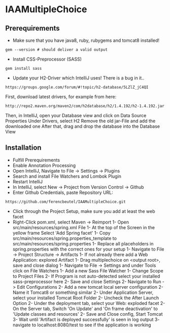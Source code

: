 # IAAMultipleChoice

## Prerequirements
- Make sure that you have java8, ruby, rubygems and tomcat8 installed!
```shell
gem --version # should deliver a valid output
```
- Install CSS-Preprocessor (SASS)
```shell
gem install sass
```
- Update your H2-Driver which IntelliJ uses! There is a bug in it..
```shell
https://groups.google.com/forum/#!topic/h2-database/5LZlZ_jC4QI
```
First, download latest drivers, for example from here:
```shell
http://repo2.maven.org/maven2/com/h2database/h2/1.4.192/h2-1.4.192.jar
```
Then, in IntelliJ, open your Database view and click on Data Source Properties
Under Drivers, select H2
Remove the old jar-File and add the downloaded one
After that, drag and drop the database into the Database View

## Installation

- Fulfill Prerequirements
- Enable Annotation Processing
- Open IntelliJ, Navigate to File -> Settings -> Plugins
- Search and install File Watchers and Lombok Plugin
- Restart IntelliJ
- In IntelliJ, select New -> Project from Version Control -> Github
- Enter Github Credentials, paste Repository URL: 
```
https://github.com/ferencbeutel/IAAMultipleChoice.git
```
- Click through the Project Setup, make sure you add at least the web facet
- Right-Click pom.xml, select Maven -> Reimport
1- Open src/main/resources/spring.xml File
1- At the top of the Screen in the yellow frame Select 'Add Spring facet'
1- Copy src/main/resources/spring.properties_template to src/main/resources/spring.properties
1- Replace all placeholders in spring.properties with the correct ones for your setup
1- Navigate to File -> Project Structure -> Artifacts
1- If not already there add a Web Application: explored Artifact
1- Drag multiplechoice on \<output root\>, save and close dialog
1- Navigate to File -> Settings and under Tools click on File Watchers
1- Add a new Sass File Watcher
1- Change Scope to Project Files
2- If Program is not auto-detected select your installed sass-preprocessor here
2- Save and close Settings
2- Navigate to Run -> Edit Configurations
2- Add a new tomcat local server configuration
2- Name it Tomcat8 or something similar
2- Under Application Server, select your installed Tomcat Root Folder
2- Uncheck the After Launch Option
2- Under the deployment tab, select your Web: exploded facet
2- On the Server tab, Switch 'On Update' and 'On frame deactivation' to 'Update classes and resources'
2- Save and Close config, Start Tomcat
3- Wait until 'Artifact is deployed successfully' is seen in log output
3- navigate to localhost:8080/test to see if the application is working